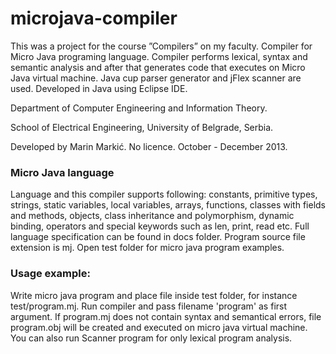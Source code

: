 # microjava-compiler
This was a project for the course ”Compilers” on my faculty. Compiler for Micro Java programing language. Compiler performs lexical, syntax and semantic analysis and after that generates code that executes on Micro Java virtual machine. Java cup parser generator and jFlex scanner are used. Developed in Java using Eclipse IDE.


Department of Computer Engineering and Information Theory.


School of Electrical Engineering, University of Belgrade, Serbia.


Developed by Marin Markić. No licence. October - December 2013.

### Micro Java language
Language and this compiler supports following: constants, primitive types, strings, static variables, local variables, arrays, functions, classes with fields and methods, objects, class inheritance and polymorphism, dynamic binding, operators and special keywords such as len, print, read etc. Full language specification can be found in docs folder. Program source file extension is mj. Open test folder for micro java program examples.


### Usage example:
Write micro java program and place file inside test folder, for instance test/program.mj. Run compiler and pass filename 'program' as first argument. If program.mj does not contain syntax and semantical errors, file program.obj will be created and executed on micro java virtual machine. You can also run Scanner program for only lexical program analysis.

